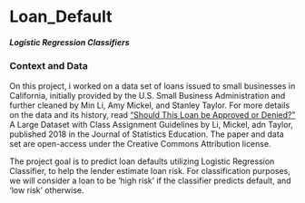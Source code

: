 # Loan_Default
##### Logistic Regression Classifiers

### Context and Data
On this project, i worked on a data set of loans issued to small businesses in California, initially provided by the U.S. Small Business Administration and further cleaned by Min Li, Amy Mickel, and Stanley Taylor. For more details on the data and its history, read [“Should This Loan be Approved or Denied?”](https://amstat.tandfonline.com/doi/full/10.1080/10691898.2018.1434342) A Large Dataset with Class Assignment Guidelines by Li, Mickel, adn Taylor, published 2018 in the Journal of Statistics Education. The paper and data set are open-access under the Creative Commons Attribution license.

The project goal is to predict loan defaults utilizing Logistic Regression Classifier, to help the lender estimate loan risk. For classification purposes, we will consider a loan to be ‘high risk’ if the classifier predicts default, and ‘low risk’ otherwise.

